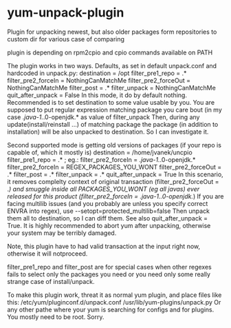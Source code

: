 # yum-unpack-plugin
Plugin for unpacking newest, but also older packages form repositories to custom dir for various case of comparing

plugin is depending on rpm2cpio and cpio commands available on PATH

The plugin works in two ways.
Defaults, as set in default unpack.conf and hardcoded in unpack.py:
    destination = /opt
    filter_pre1_repo = .*
    filter_pre2_forceIn = NothingCanMatchMe
    filter_pre2_forceOut = NothingCanMatchMe
    filter_post = .*
    filter_unpack = NothingCanMatchMe
    quit_after_unpack = False
In this mode, it do by default nothing. Recommended is to set destination to some value  usable by you.
You are supposed to put regular expression matching package you care bout (in my case .*java-1.*.0-openjdk.* as value of filter_unpack
Then, during any update(install/reinstall ...) of matching package the package (in addition to installation) will be also unpacked to destination. So I can investigate it.

Second supported mode is getting old versions of packages (if your repo is capable of, which it mostly is)
    destination = /home/jvanek/uncpio
    filter_pre1_repo = .*
    ; eg.: filter_pre2_forceIn = .*java-1.*.0-openjdk.*
    filter_pre2_forceIn = REGEX_PACKAGES_YOU_WONT
    filter_pre2_forceOut = .*
    filter_post = .*
    filter_unpack = .*
    quit_after_unpack = True
In this scenario, it removes complelty context of original transaction (filter_pre2_forceOut = .*)
and smuggle inside all PACKAGES_YOU_WONT (eg all javas) ever released for this product (filter_pre2_forceIn = .*java-1.*.0-openjdk.*)
If you are facing multilib issues (and you probably are unless you specify correct ENVRA into regex), use --setopt=protected_multilib=false
Then unpack them all to destination, so I can diff them.
See also quit_after_unpack = True. It is highly recommended to abort yum after unpacking, otherwise your system may be terribly damaged.

Note, this plugin have to had valid transaction at the input right now, otherwise it will notproceed.

filter_pre1_repo and filter_post are for special cases when other regexes fails to select only the packages you need or you need only some really strange case of install/unpack.

To make this plugin work, threat it as normal yum plugin, and place files like this:
/etc/yum/pluginconf.d/unpack.conf
/usr/lib/yum-plugins/unpack.py
Or any other pathe where your yum is searching for configs and for plugins. You mostly need to be root. Sorry.
